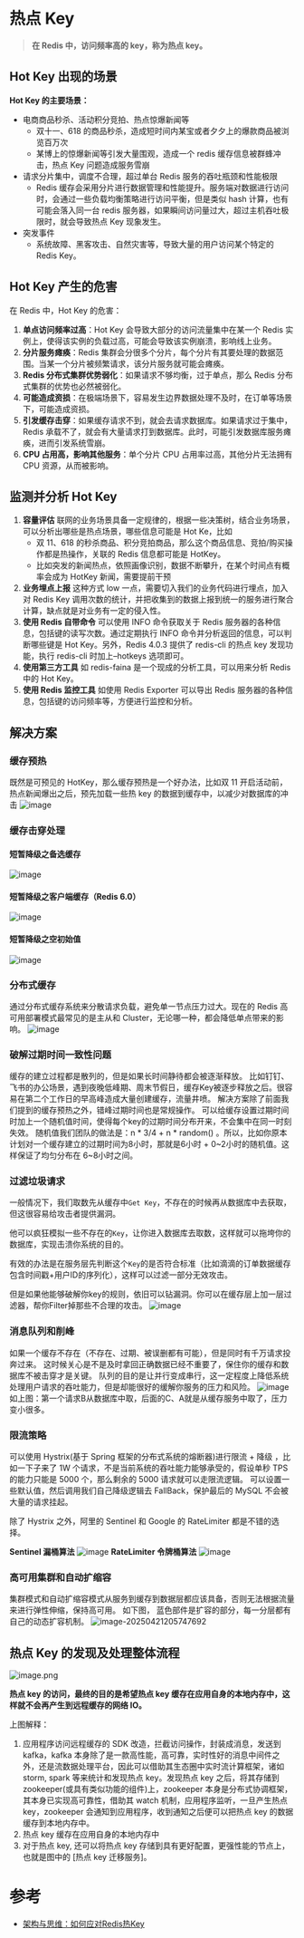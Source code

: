 # 热点 Key

> **在 Redis 中，访问频率高的 key，称为热点 key。**

## Hot Key 出现的场景

**Hot Key 的主要场景：**

- 电商商品秒杀、活动积分竞拍、热点惊爆新闻等
  - 双十一、618 的商品秒杀，造成短时间内某宝或者夕夕上的爆款商品被浏览百万次
  - 某博上的惊爆新闻等引发大量围观，造成一个 redis 缓存信息被群蜂冲击，热点 Key 问题造成服务雪崩
- 请求分片集中，调度不合理，超过单台 Redis 服务的吞吐瓶颈和性能极限
  + Redis 缓存会采用分片进行数据管理和性能提升。服务端对数据进行访问时，会通过一些负载均衡策略进行访问平衡，但是类似 hash 计算，也有可能会落入同一台 redis 服务器，如果瞬间访问量过大，超过主机吞吐极限时，就会导致热点 Key 现象发生。
- 突发事件
  + 系统故障、黑客攻击、自然灾害等，导致大量的用户访问某个特定的 Redis Key。

## Hot Key 产生的危害

在 Redis 中，Hot Key 的危害：

1. **单点访问频率过高**：Hot Key 会导致大部分的访问流量集中在某一个 Redis 实例上，使得该实例的负载过高，可能会导致该实例崩溃，影响线上业务。
2. **分片服务瘫痪**：Redis 集群会分很多个分片，每个分片有其要处理的数据范围。当某一个分片被频繁请求，该分片服务就可能会瘫痪。
3. **Redis 分布式集群优势弱化**：如果请求不够均衡，过于单点，那么 Redis 分布式集群的优势也必然被弱化。
4. **可能造成资损**：在极端场景下，容易发生边界数据处理不及时，在订单等场景下，可能造成资损。
5. **引发缓存击穿**：如果缓存请求不到，就会去请求数据库。如果请求过于集中，Redis 承载不了，就会有大量请求打到数据库。此时，可能引发数据库服务瘫痪，进而引发系统雪崩。
6. **CPU 占用高，影响其他服务**：单个分片 CPU 占用率过高，其他分片无法拥有 CPU 资源，从而被影响。

## 监测并分析 Hot Key

1. **容量评估**
   联网的业务场景具备一定规律的，根据一些决策树，结合业务场景，可以分析出哪些是热点场景，哪些信息可能是 Hot Ke，比如
   - 双 11、618 的秒杀商品、积分竞拍商品，那么这个商品信息、竞拍/购买操作都是热操作，关联的 Redis 信息都可能是 HotKey。
   - 比如突发的新闻热点，依照画像识别，数据不断攀升，在某个时间点有概率会成为 HotKey 新闻，需要提前干预
2. **业务埋点上报**
   这种方式 low 一点，需要切入我们的业务代码进行埋点，加入对 Redis Key 调用次数的统计，并把收集到的数据上报到统一的服务进行聚合计算，缺点就是对业务有一定的侵入性。
3. **使用 Redis 自带命令**
   可以使用 INFO 命令获取关于 Redis 服务器的各种信息，包括键的读写次数。通过定期执行 INFO 命令并分析返回的信息，可以判断哪些键是 Hot Key。另外，Redis 4.0.3 提供了 redis-cli 的热点 key 发现功能，执行 redis-cli 时加上–hotkeys 选项即可。
4. **使用第三方工具**
   如 redis-faina 是一个现成的分析工具，可以用来分析 Redis 中的 Hot Key。
5. **使用 Redis 监控工具**
   如使用 Redis Exporter 可以导出 Redis 服务器的各种信息，包括键的访问频率等，方便进行监控和分析。

## 解决方案

### **缓存预热**

既然是可预见的 HotKey，那么缓存预热是一个好办法，比如双 11 开启活动前，热点新闻爆出之后，预先加载一些热 key 的数据到缓存中，以减少对数据库的冲击
![image](Hot%20Key.assets/167509-20231223115011842-634147137.png)

### **缓存击穿处理**

#### 短暂降级之备选缓存

![image](Hot%20Key.assets/167509-20231223120118354-136174424.png)

#### 短暂降级之客户端缓存（Redis 6.0）

![image](Hot%20Key.assets/167509-20231223120143124-1785372256.png)

#### 短暂降级之空初始值

![image](Hot%20Key.assets/167509-20231223120154950-1399271219.png)

### **分布式缓存**

通过分布式缓存系统来分散请求负载，避免单一节点压力过大。现在的 Redis 高可用部署模式最常见的是主从和 Cluster，无论哪一种，都会降低单点带来的影响。
![image](Hot%20Key.assets/167509-20231223142825505-1209233678.png)

### 破解过期时间一致性问题

缓存的建立过程都是散列的，但是如果长时间静待都会被逐渐释放。
比如钉钉、飞书的办公场景，遇到夜晚低峰期、周末节假日，缓存Key被逐步释放之后。很容易在第二个工作日的早高峰造成大量创建缓存，流量井喷。
解决方案除了前面我们提到的缓存预热之外，错峰过期时间也是常规操作。
可以给缓存设置过期时间时加上一个随机值时间，使得每个key的过期时间分布开来，不会集中在同一时刻失效。
随机值我们团队的做法是：n * 3/4 + n * random() 。所以，比如你原本计划对一个缓存建立的过期时间为8小时，那就是6小时 + 0~2小时的随机值。这样保证了均匀分布在 6~8小时之间。

### 过滤垃圾请求

一般情况下，我们取数先从缓存中`Get Key`，不存在的时候再从数据库中去获取，但这很容易给攻击者提供漏洞。

他可以疯狂模拟一些不存在的`Key`，让你进入数据库去取数，这样就可以拖垮你的数据库，实现击溃你系统的目的。

有效的办法是在服务层先判断这个`Key`的是否符合标准（比如滴滴的订单数据缓存包含时间戳+用户ID的序列化），这样可以过滤一部分无效攻击。

但是如果他能够破解你key的规则，依旧可以钻漏洞。你可以在缓存层上加一层过滤器，帮你Filter掉那些不合理的攻击。
![image](Hot%20Key.assets/167509-20240317080521787-21349424.png)

### 消息队列和削峰

如果一个缓存不存在（不存在、过期、被误删都有可能），但是同时有千万请求投奔过来。
这时候关心是不是及时拿回正确数据已经不重要了，保住你的缓存和数据库不被击穿才是关键。
队列的目的是让并行变成串行，这一定程度上降低系统处理用户请求的吞吐能力，但是却能很好的缓解你服务的压力和风险。
![image](Hot%20Key.assets/167509-20240317084539764-1058552710.png)
如上图：第一个请求B从数据库中取，后面的C、A就是从缓存服务中取了，压力变小很多。

### 限流策略

可以使用 Hystrix(基于 Spring 框架的分布式系统的熔断器)进行限流 + 降级 ，比如一下子来了 1W 个请求，不是当前系统的吞吐能力能够承受的，假设单秒 TPS 的能力只能是 5000 个，那么剩余的 5000 请求就可以走限流逻辑。
可以设置一些默认值，然后调用我们自己降级逻辑去 FallBack，保护最后的 MySQL 不会被大量的请求挂起。 

除了 Hystrix 之外，阿里的 Sentinel 和 Google 的 RateLimiter 都是不错的选择。

**Sentinel 漏桶算法**
![image](Hot%20Key.assets/167509-20240317091407977-1084932926.png)
**RateLimiter 令牌桶算法**
![image](Hot%20Key.assets/167509-20240317091416525-1984322868.png)

### 高可用集群和自动扩缩容

集群模式和自动扩缩容模式从服务到缓存到数据层都应该具备，否则无法根据流量来进行弹性伸缩，保持高可用。
如下图， 蓝色部件是扩容的部分，每一分层都有自己的动态扩容机制。
![image-20250421205747692](Hot%20Key.assets/image-20250421205747692.png)

## 热点 Key 的发现及处理整体流程

![image.png](Hot%20Key.assets/1603878066291-886fc37c-49ff-42c2-9ff2-e8d836447f4c.webp)

**热点 key 的访问，最终的目的是希望热点 key 缓存在应用自身的本地内存中，这样就不会再产生到远程缓存的网络 IO。**

上图解释：

1. 应用程序访问远程缓存的 SDK 改造，拦截访问操作，封装成消息，发送到 kafka，kafka 本身除了是一款高性能，高可靠，实时性好的消息中间件之外，还是流数据处理平台，因此可以借助其生态圈中实时流计算框架，诸如 storm, spark 等来统计和发现热点 key。发现热点 key 之后，将其存储到 zookeeper(或具有类似功能的组件)上，zookeeper 本身是分布式协调框架，其本身已实现高可靠性，借助其 watch 机制，应用程序监听，一旦产生热点 key，zookeeper 会通知到应用程序，收到通知之后便可以把热点 key 的数据缓存到本地内存中。
2. 热点 key 缓存在应用自身的本地内存中
3. 对于热点 key, 还可以将热点 key 存储到具有更好配置，更强性能的节点上，也就是图中的 [热点 key 迁移服务]。

# 参考

+ [架构与思维：如何应对Redis热Key](https://www.cnblogs.com/wzh2010/p/17904849.html)
